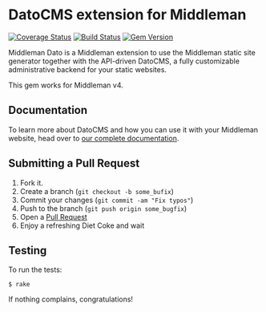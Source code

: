 # DatoCMS extension for Middleman

[![Coverage Status](https://coveralls.io/repos/github/datocms/middleman-dato/badge.svg?branch=master)](https://coveralls.io/github/datocms/middleman-dato?branch=master) [![Build Status](https://travis-ci.org/datocms/middleman-dato.svg?branch=master)](https://travis-ci.org/datocms/middleman-dato) [![Gem Version](https://badge.fury.io/rb/middleman-dato.svg)](https://rubygems.org/gems/middleman-dato)

Middleman Dato is a Middleman extension to use the Middleman static site generator together with the API-driven DatoCMS, a fully customizable administrative backend for your static websites.

This gem works for Middleman v4.

## Documentation

To learn more about DatoCMS and how you can use it with your Middleman website, head over to [our complete documentation](https://docs.datocms.com/middleman/overview.html).

## Submitting a Pull Request

1. Fork it.
2. Create a branch (`git checkout -b some_bufix`)
3. Commit your changes (`git commit -am "Fix typos"`)
4. Push to the branch (`git push origin some_bugfix`)
5. Open a [Pull Request][1]
6. Enjoy a refreshing Diet Coke and wait

## Testing

To run the tests:

    $ rake

If nothing complains, congratulations!

[1]: http://github.com/datocms/middleman-dato/pulls
